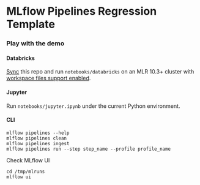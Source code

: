 # MLflow Pipelines Regression Template

### Play with the demo

#### Databricks

[Sync](https://docs.databricks.com/repos.html) this repo and run `notebooks/databricks` on an MLR 10.3+ cluster with [workspace files support enabled](https://docs.databricks.com/repos.html#work-with-non-notebook-files-in-a-databricks-repo).

#### Jupyter

Run `notebooks/jupyter.ipynb` under the current Python environment.

#### CLI

```
mlflow pipelines --help
mlflow pipelines clean
mlflow pipelines ingest
mlflow pipelines run --step step_name --profile profile_name
```

Check MLflow UI

```
cd /tmp/mlruns
mlflow ui
```
